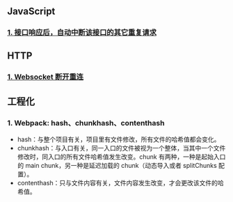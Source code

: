 ## JavaScript

### [1. 接口响应后，自动中断该接口的其它重复请求](./src/js/fetch-abort.js)

## HTTP

### [1. Websocket 断开重连](./src/network/websocket/reconnect.html)

## 工程化

### 1. Webpack: hash、chunkhash、contenthash

- hash：与整个项目有关，项目里有文件修改，所有文件的哈希值都会变化。
- chunkhash：与入口有关，同一入口的文件被视为一个整体，当其中一个文件修改时，同入口的所有文件哈希值发生改变。chunk 有两种，一种是起始入口的 main chunk，另一种是延迟加载的 chunk（动态导入或者 splitChunks 配置）。
- contenthash：只与文件内容有关，文件内容发生改变，才会更改该文件的哈希值。
